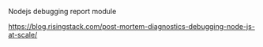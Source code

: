 Nodejs debugging report module

https://blog.risingstack.com/post-mortem-diagnostics-debugging-node-js-at-scale/
